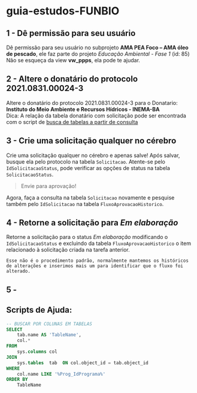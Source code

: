 # guia-estudos-FUNBIO

## 1 - Dê permissão para seu usuário 
Dê permissão para seu usuário  no subprojeto **AMA PEA Foco – AMA óleo de pescado**, ele faz parte do projeto *Educação Ambiental - Fase 1* (id: 85)  
Não se esqueça da view **vw_ppps**, ela pode te ajudar.

## 2 - Altere o donatário do protocolo **2021.0831.00024-3**
Altere o donatário do protocolo 2021.0831.00024-3 para o Donatario: **Instituto do Meio Ambiente e Recursos Hídricos - INEMA-BA**  
Dica: A relação da tabela donatário com solicitação pode ser encontrada com o script de [busca de tabelas a partir de consulta](#scripts-de-ajuda)

## 3 - Crie uma solicitação qualquer no cérebro
Crie uma solicitação qualquer no cérebro e apenas salve! Após salvar, busque ela pelo protocolo na tabela `Solicitacao`. Atente-se pelo `IdSolicitacaoStatus`, pode verificar as opções de status na tabela `SolicitacaoStatus`.   
            
>Envie para aprovação!

Agora, faça a consulta na tabela `Solicitacao` novamente e pesquise também pelo `IdSolicitacao` na tabela `FluxoAprovacaoHistorico`.

## 4 - Retorne a solicitação para *Em elaboração*
Retorne a solicitação para o status *Em elaboração* modificando o `IdSolicitacaoStatus` e excluindo da tabela `FluxoAprovacaoHistorico` o item relacionado à solicitação criada na tarefa anterior.  

    Esse não é o procedimento padrão, normalmente mantemos os históricos de alterações e inserimos mais um para identificar que o fluxo foi alterado.

## 5 -

## Scripts de Ajuda:
```sql
-- BUSCAR POR COLUNAS EM TABELAS
SELECT
    tab.name AS 'TableName',
    col.*
FROM
    sys.columns col
JOIN
    sys.tables  tab  ON col.object_id = tab.object_id
WHERE
    col.name LIKE '%Prog_IdPrograma%'
ORDER BY
    TableName
```